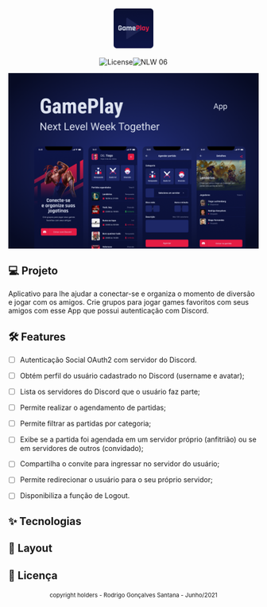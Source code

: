 <h1 align="center">
    <img src=".github\logo.png" style="zoom:80%;" align="center"/>
</h1>

<p align="center">
    <img alt="License" src="https://img.shields.io/static/v1?label=license&message=MIT&color=E51C44&labelColor=0A1033"><img src="https://img.shields.io/static/v1?label=NLW&message=06&color=E51C44&labelColor=0A1033" alt="NLW 06" /></p>


<img src=".github\cover.png" style="zoom:100%" align="center"/>



## :computer: Projeto

Aplicativo para lhe ajudar a conectar-se e organiza o momento de diversão e jogar com os amigos. Crie grupos para jogar games favoritos com seus amigos com esse App que possui autenticação com Discord.



## :hammer_and_wrench: Features

- [ ] Autenticação Social OAuth2 com servidor do Discord.

- [ ] Obtém perfil do usuário cadastrado no Discord (username e avatar);

- [ ] Lista os servidores do Discord que o usuário faz parte;

- [ ] Permite realizar o agendamento de partidas;

- [ ] Permite filtrar as partidas por categoria;

- [ ] Exibe se a partida foi agendada em um servidor próprio (anfitrião) ou se em servidores de outros (convidado);

- [ ] Compartilha o convite para ingressar no servidor do usuário;

- [ ] Permite redirecionar o usuário para o seu próprio servidor;

- [ ] Disponibiliza a função de Logout.

  

## ✨ Tecnologias



## 🔖 Layout



## 📄 Licença









<div align="center">
  <small>copyright holders - Rodrigo Gonçalves Santana - Junho/2021</small>
</div>




